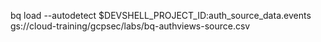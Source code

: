 bq load --autodetect $DEVSHELL_PROJECT_ID:auth_source_data.events gs://cloud-training/gcpsec/labs/bq-authviews-source.csv
